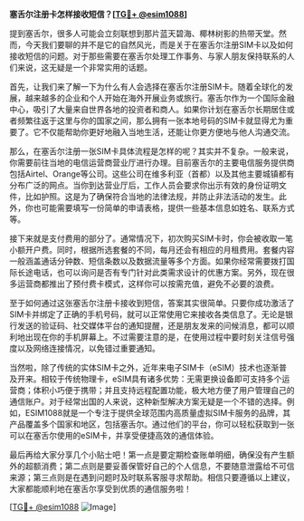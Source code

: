 **塞舌尔注册卡怎样接收短信？[[TG💪+ @esim1088](https://t.me/s/esim1088)]**

提到塞舌尔，很多人可能会立刻联想到那片蓝天碧海、椰林树影的热带天堂。然而，今天我们要聊的并不是它的自然风光，而是关于在塞舌尔注册SIM卡以及如何接收短信的问题。对于那些需要在塞舌尔处理工作事务、与家人朋友保持联系的人们来说，这无疑是一个非常实用的话题。

首先，让我们来了解一下为什么有人会选择在塞舌尔注册SIM卡。随着全球化的发展，越来越多的企业和个人开始在海外开展业务或旅行。塞舌尔作为一个国际金融中心，吸引了大量来自世界各地的投资者和商人。如果你计划在塞舌尔长期居住或者频繁往返于这里与你的国家之间，那么拥有一张本地号码的SIM卡就显得尤为重要了。它不仅能帮助你更好地融入当地生活，还能让你更方便地与他人沟通交流。

那么，在塞舌尔注册一张SIM卡具体流程是怎样的呢？其实并不复杂。一般来说，你需要前往当地的电信运营商营业厅进行办理。目前塞舌尔的主要电信服务提供商包括Airtel、Orange等公司。这些公司在维多利亚（首都）以及其他主要城镇都有分布广泛的网点。当你到达营业厅后，工作人员会要求你出示有效的身份证明文件，比如护照。这是为了确保符合当地的法律法规，并防止非法活动的发生。此外，你也可能需要填写一份简单的申请表格，提供一些基本信息如姓名、联系方式等。

接下来就是支付费用的部分了。通常情况下，初次购买SIM卡时，你会被收取一笔小额开户费。同时，根据所选套餐的不同，每月还会有相应的月租费用。套餐内容一般涵盖通话分钟数、短信条数以及数据流量等多个方面。如果你经常需要拨打国际长途电话，也可以询问是否有专门针对此类需求设计的优惠方案。另外，现在很多运营商都推出了预付费卡模式，这样你可以按需充值，避免不必要的浪费。

至于如何通过这张塞舌尔注册卡接收到短信，答案其实很简单。只要你成功激活了SIM卡并绑定了正确的手机号码，就可以正常使用它来接收各类信息了。无论是银行发送的验证码、社交媒体平台的通知提醒，还是朋友发来的问候消息，都可以顺利地出现在你的手机屏幕上。不过需要注意的是，在使用过程中要时刻关注信号强度以及网络连接情况，以免错过重要通知。

当然啦，除了传统的实体SIM卡之外，近年来电子SIM卡（eSIM）技术也逐渐普及开来。相较于传统物理卡，eSIM具有诸多优势：无需更换设备即可支持多个运营商；体积小巧便于携带；并且支持远程配置功能，极大地方便了用户管理自己的通信账户。对于经常出国的人来说，这种新型解决方案无疑是一个不错的选择。例如，ESIM1088就是一个专注于提供全球范围内高质量虚拟SIM卡服务的品牌，其产品覆盖多个国家和地区，包括塞舌尔。通过他们的平台，你可以轻松获取到一张可以在塞舌尔使用的eSIM卡，并享受便捷高效的通信体验。

最后再给大家分享几个小贴士吧！第一点是要定期检查账单明细，确保没有产生额外的超额消费；第二点则是要妥善保管好自己的个人信息，不要随意泄露给不可信来源；第三点则是在遇到问题时及时联系客服寻求帮助。相信只要遵循以上建议，大家都能顺利地在塞舌尔享受到优质的通信服务啦！

[[TG💪+ @esim1088](https://t.me/s/esim1088) ![Image](https://i.postimg.cc/4NQfJmqS/Snipaste-2025-05-13-00-14-12.png)]